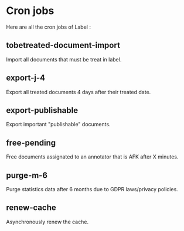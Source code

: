 # Cron jobs

Here are all the cron jobs of Label :

## tobetreated-document-import

Import all documents that must be treat in label.

## export-j-4

Export all treated documents 4 days after their treated date.

## export-publishable

Export important "publishable" documents.

## free-pending

Free documents assignated to an annotator that is AFK after X minutes.

## purge-m-6

Purge statistics data after 6 months due to GDPR laws/privacy policies.

## renew-cache

Asynchronously renew the cache.
